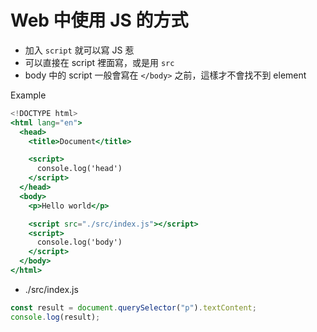 # Web 中使用 JS 的方式

- 加入 `script` 就可以寫 JS 惹
- 可以直接在 script 裡面寫，或是用 `src`
- body 中的 script 一般會寫在 `</body>` 之前，這樣才不會找不到 element

Example

```jsx
<!DOCTYPE html>
<html lang="en">
  <head>
    <title>Document</title>

    <script>
      console.log('head')
    </script>
  </head>
  <body>
    <p>Hello world</p>

    <script src="./src/index.js"></script>
    <script>
      console.log('body')
    </script>
  </body>
</html>
```

- ./src/index.js

```jsx
const result = document.querySelector("p").textContent;
console.log(result);
```
